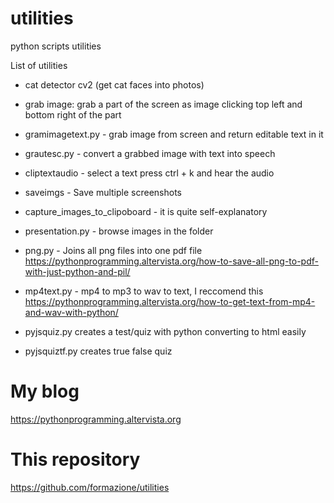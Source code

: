 # utilities
python scripts utilities

List of utilities

- cat detector cv2 (get cat faces into photos)

- grab image: grab a part of the screen as image clicking top left and bottom right of the part

- gramimagetext.py - grab image from screen and return editable text in it

- grautesc.py - convert a grabbed image with text into speech

- cliptextaudio - select a text press ctrl + k and hear the audio

- saveimgs - Save multiple screenshots

- capture_images_to_clipoboard - it is quite self-explanatory

- presentation.py - browse images in the folder

- png.py - Joins all png files into one pdf file
https://pythonprogramming.altervista.org/how-to-save-all-png-to-pdf-with-just-python-and-pil/

- mp4text.py - mp4 to mp3 to wav to text, I reccomend this
https://pythonprogramming.altervista.org/how-to-get-text-from-mp4-and-wav-with-python/


- pyjsquiz.py   creates a test/quiz with python converting to html easily
- pyjsquiztf.py creates true false quiz
# My blog

https://pythonprogramming.altervista.org


# This repository

https://github.com/formazione/utilities

